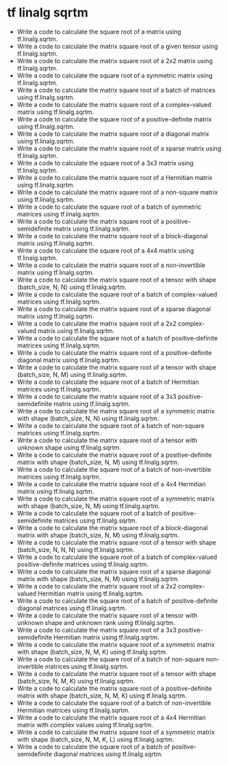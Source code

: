 # tf linalg sqrtm

- Write a code to calculate the square root of a matrix using tf.linalg.sqrtm.
- Write a code to calculate the matrix square root of a given tensor using tf.linalg.sqrtm.
- Write a code to calculate the matrix square root of a 2x2 matrix using tf.linalg.sqrtm.
- Write a code to calculate the square root of a symmetric matrix using tf.linalg.sqrtm.
- Write a code to calculate the matrix square root of a batch of matrices using tf.linalg.sqrtm.
- Write a code to calculate the matrix square root of a complex-valued matrix using tf.linalg.sqrtm.
- Write a code to calculate the square root of a positive-definite matrix using tf.linalg.sqrtm.
- Write a code to calculate the matrix square root of a diagonal matrix using tf.linalg.sqrtm.
- Write a code to calculate the matrix square root of a sparse matrix using tf.linalg.sqrtm.
- Write a code to calculate the square root of a 3x3 matrix using tf.linalg.sqrtm.
- Write a code to calculate the matrix square root of a Hermitian matrix using tf.linalg.sqrtm.
- Write a code to calculate the matrix square root of a non-square matrix using tf.linalg.sqrtm.
- Write a code to calculate the square root of a batch of symmetric matrices using tf.linalg.sqrtm.
- Write a code to calculate the matrix square root of a positive-semidefinite matrix using tf.linalg.sqrtm.
- Write a code to calculate the matrix square root of a block-diagonal matrix using tf.linalg.sqrtm.
- Write a code to calculate the square root of a 4x4 matrix using tf.linalg.sqrtm.
- Write a code to calculate the matrix square root of a non-invertible matrix using tf.linalg.sqrtm.
- Write a code to calculate the matrix square root of a tensor with shape (batch_size, N, N) using tf.linalg.sqrtm.
- Write a code to calculate the square root of a batch of complex-valued matrices using tf.linalg.sqrtm.
- Write a code to calculate the matrix square root of a sparse diagonal matrix using tf.linalg.sqrtm.
- Write a code to calculate the matrix square root of a 2x2 complex-valued matrix using tf.linalg.sqrtm.
- Write a code to calculate the square root of a batch of positive-definite matrices using tf.linalg.sqrtm.
- Write a code to calculate the matrix square root of a positive-definite diagonal matrix using tf.linalg.sqrtm.
- Write a code to calculate the matrix square root of a tensor with shape (batch_size, N, M) using tf.linalg.sqrtm.
- Write a code to calculate the square root of a batch of Hermitian matrices using tf.linalg.sqrtm.
- Write a code to calculate the matrix square root of a 3x3 positive-semidefinite matrix using tf.linalg.sqrtm.
- Write a code to calculate the matrix square root of a symmetric matrix with shape (batch_size, N, N) using tf.linalg.sqrtm.
- Write a code to calculate the square root of a batch of non-square matrices using tf.linalg.sqrtm.
- Write a code to calculate the matrix square root of a tensor with unknown shape using tf.linalg.sqrtm.
- Write a code to calculate the matrix square root of a positive-definite matrix with shape (batch_size, N, M) using tf.linalg.sqrtm.
- Write a code to calculate the square root of a batch of non-invertible matrices using tf.linalg.sqrtm.
- Write a code to calculate the matrix square root of a 4x4 Hermitian matrix using tf.linalg.sqrtm.
- Write a code to calculate the matrix square root of a symmetric matrix with shape (batch_size, N, M) using tf.linalg.sqrtm.
- Write a code to calculate the square root of a batch of positive-semidefinite matrices using tf.linalg.sqrtm.
- Write a code to calculate the matrix square root of a block-diagonal matrix with shape (batch_size, N, M) using tf.linalg.sqrtm.
- Write a code to calculate the matrix square root of a tensor with shape (batch_size, N, N, N) using tf.linalg.sqrtm.
- Write a code to calculate the square root of a batch of complex-valued positive-definite matrices using tf.linalg.sqrtm.
- Write a code to calculate the matrix square root of a sparse diagonal matrix with shape (batch_size, N, M) using tf.linalg.sqrtm.
- Write a code to calculate the matrix square root of a 2x2 complex-valued Hermitian matrix using tf.linalg.sqrtm.
- Write a code to calculate the square root of a batch of positive-definite diagonal matrices using tf.linalg.sqrtm.
- Write a code to calculate the matrix square root of a tensor with unknown shape and unknown rank using tf.linalg.sqrtm.
- Write a code to calculate the matrix square root of a 3x3 positive-semidefinite Hermitian matrix using tf.linalg.sqrtm.
- Write a code to calculate the matrix square root of a symmetric matrix with shape (batch_size, N, M, K) using tf.linalg.sqrtm.
- Write a code to calculate the square root of a batch of non-square non-invertible matrices using tf.linalg.sqrtm.
- Write a code to calculate the matrix square root of a tensor with shape (batch_size, N, M, K) using tf.linalg.sqrtm.
- Write a code to calculate the matrix square root of a positive-definite matrix with shape (batch_size, N, M, K) using tf.linalg.sqrtm.
- Write a code to calculate the square root of a batch of non-invertible Hermitian matrices using tf.linalg.sqrtm.
- Write a code to calculate the matrix square root of a 4x4 Hermitian matrix with complex values using tf.linalg.sqrtm.
- Write a code to calculate the matrix square root of a symmetric matrix with shape (batch_size, N, M, K, L) using tf.linalg.sqrtm.
- Write a code to calculate the square root of a batch of positive-semidefinite diagonal matrices using tf.linalg.sqrtm.